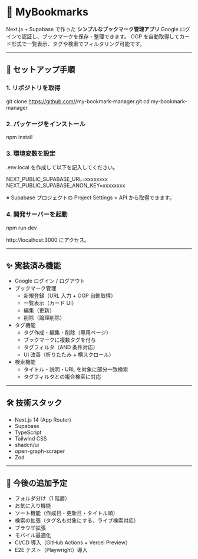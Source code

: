 # 📑 MyBookmarks

Next.js + Supabase で作った **シンプルなブックマーク管理アプリ**
Google ログインで認証し、ブックマークを保存・整理できます。
OGP を自動取得してカード形式で一覧表示、タグや検索でフィルタリング可能です。

---

## 🚀 セットアップ手順

### 1. リポジトリを取得

git clone https://github.com/<your-username>/my-bookmark-manager.git
cd my-bookmark-manager

### 2. パッケージをインストール

npm install

### 3. 環境変数を設定

.env.local を作成して以下を記入してください。

NEXT_PUBLIC_SUPABASE_URL=xxxxxxxx
NEXT_PUBLIC_SUPABASE_ANON_KEY=xxxxxxxx

※ Supabase プロジェクトの Project Settings > API から取得できます。

### 4. 開発サーバーを起動

npm run dev

http://localhost:3000 にアクセス。

---

## ✨ 実装済み機能

- Google ログイン / ログアウト
- ブックマーク管理
  - 新規登録（URL 入力 + OGP 自動取得）
  - 一覧表示（カード UI）
  - 編集（更新）
  - 削除（論理削除）
- タグ機能
  - タグ作成・編集・削除（専用ページ）
  - ブックマークに複数タグを付与
  - タグフィルタ（AND 条件対応）
  - UI 改善（折りたたみ + 横スクロール）
- 検索機能
  - タイトル・説明・URL を対象に部分一致検索
  - タグフィルタとの複合検索に対応

---

## 🛠️ 技術スタック

- Next.js 14 (App Router)
- Supabase
- TypeScript
- Tailwind CSS
- shadcn/ui
- open-graph-scraper
- Zod

---

## 📌 今後の追加予定

- フォルダ分け（1 階層）
- お気に入り機能
- ソート機能（作成日・更新日・タイトル順）
- 検索の拡張（タグ名も対象にする、ライブ検索対応）
- ブラウザ拡張
- モバイル最適化
- CI/CD 導入（GitHub Actions + Vercel Preview）
- E2E テスト（Playwright）導入
